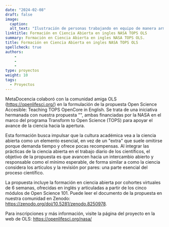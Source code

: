 ```yaml
---
date: "2024-02-08"
draft: false
image:
  caption: 
  alt_text: "Ilustración de personas trabajando en equipo de manera armoniosa"
linktitle: Formación en Ciencia Abierta en ingles NASA TOPS OLS
summary: Formación en Ciencia Abierta en ingles NASA TOPS OLS. 
title: Formación en Ciencia Abierta en ingles NASA TOPS OLS
spellcheck: true
authors: 
    - 
    - 
    - 
type: proyectos
weight: 10
tags:
  - Proyectos
---
```


MetaDocencia colaboró con la comunidad amiga OLS (https://openlifesci.org/) en la formulación de la propuesta Open Science Accesible: Teaching TOPS OpenCore in English. Se trata de una iniciativa hermanada con nuestra propuesta "", ambas financiadas por la NASA en el marco del programa Transform to Open Science (TOPS) para apoyar el avance de la ciencia hacia la apertura.

Esta formación busca impulsar que la cultura académica vea a la ciencia abierta como un elemento esencial, en vez de un "extra" que suele omitirse porque demanda tiempo y ofrece pocas recompensas. Al integrar las prácticas de la ciencia abierta en el trabajo diario de los científicos, el objetivo de la propuesta es que avancen hacia un intercambio abierto y responsable como el mínimo esperable, de forma similar a como la ciencia considera los artículos y la revisión por pares: una parte esencial del proceso científico.

La propuesta incluye la formación en ciencia abierta por cohortes virtuales de 6 semanas, ofrecidas en inglés y articuladas a partir de los cinco módulos de Open Science 101. Puede leer el documento de la propuesta en nuestra comunidad en Zenodo: https://zenodo.org/doi/10.5281/zenodo.8250978.

Para inscripciones y más información, visite la página del proyecto en la web de OLS: https://openlifesci.org/nasa/ 



